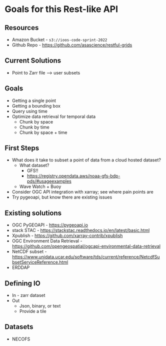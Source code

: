 # Goals for this Rest-like API

## Resources
* Amazon Bucket - `s3://ioos-code-sprint-2022`
* Github Repo - https://github.com/asascience/restful-grids

## Current Solutions
* Point to Zarr file --> user subsets

## Goals
* Getting a single point
* Getting a bounding box
* Query using time
* Optimize data retrieval for temporal data
    * Chunk by space
    * Chunk by time
    * Chunk by space + time

## First Steps
* What does it take to subset a point of data from a cloud hosted dataset?
    * What dataset?
        * GFS!!
        * https://registry.opendata.aws/noaa-gfs-bdp-pds/#usageexamples
    * Wave Watch + Buoy
* Consider OGC API integration with xarray; see where pain points are
* Try pygeoapi, but know there are existing issues


## Existing solutions
* OGC PyGEOAPI - https://pygeoapi.io
* stack STAC - https://stackstac.readthedocs.io/en/latest/basic.html
* Xpublish - https://github.com/xarray-contrib/xpublish
* OGC Environment Data Retrieval - https://github.com/opengeospatial/ogcapi-environmental-data-retrieval
* NetCDF subset - https://www.unidata.ucar.edu/software/tds/current/reference/NetcdfSubsetServiceReference.html
* ERDDAP

## Defining IO
* In - zarr dataset
* Out
    * Json, binary, or text
    * Provide a tile

## Datasets
* NECOFS
